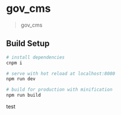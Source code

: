 # gov_cms

> gov_cms

## Build Setup

``` bash
# install dependencies
cnpm i

# serve with hot reload at localhost:8080
npm run dev

# build for production with minification
npm run build
```
test
